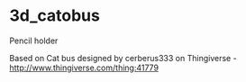# 3d_catobus
Pencil holder

Based on Cat bus designed by cerberus333 on Thingiverse - http://www.thingiverse.com/thing:41779
